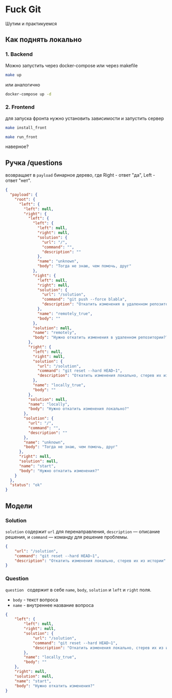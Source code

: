 # Fuck Git

Шутим и практикуемся

## Как поднять локально

### 1. Backend
Можно запустить через docker-compose или через makefile

```bash
make up
 ```
или аналогично
```bash
docker-compose up -d
```


### 2. Frontend
для запуска фронта нужно установить зависимости и запустить сервер
```bash
make install_front
```
```bash
make run_front
```

наверное?


## Ручка /questions
возвращает в  `payload` бинарное дерево, где Right - ответ "да", Left - ответ "нет".

```json
{
  "payload": {
    "root": {
      "left": {
        "left": null,
        "right": {
          "left": {
            "left": {
              "left": null,
              "right": null,
              "solution": {
                "url": "/",
                "command": "",
                "description": ""
              },
              "name": "unknown",
              "body": "Тогда не знаю, чем помочь, друг"
            },
            "right": {
              "left": null,
              "right": null,
              "solution": {
                "url": "/solution",
                "command": "git push --force blabla",
                "description": "Откатить изменения в удаленном репозитории"
              },
              "name": "remotely_true",
              "body": ""
            },
            "solution": null,
            "name": "remotely",
            "body": "Нужно откатить изменения в удаленном репозитории???"
          },
          "right": {
            "left": null,
            "right": null,
            "solution": {
              "url": "/solution",
              "command": "git reset --hard HEAD~1",
              "description": "Откатить изменения локально, cтерев их из истории"
            },
            "name": "locally_true",
            "body": ""
          },
          "solution": null,
          "name": "locally",
          "body": "Нужно откатить изменения локально?"
        },
        "solution": {
          "url": "/",
          "command": "",
          "description": ""
        },
        "name": "unknown",
        "body": "Тогда не знаю, чем помочь, друг"
      },
      "right": null,
      "solution": null,
      "name": "start",
      "body": "Нужно откатить изменения?"
    }
  },
  "status": "ok"
}
```

## Модели

### Solution
`solution` содержит `url` для перенаправления, `description` — описание решения, и `command` — команду для решение проблемы.
```json
{
    "url": "/solution",
    "command": "git reset --hard HEAD~1",
    "description": "Откатить изменения локально, cтерев их из истории"
}
```

### Question
`question ` содержит в себе `name`, `body`, `solution` и `left` и `right` поля.

- `body` - текст вопроса
- `name` - внутреннее название вопроса
```json
{
    "left": {
        "left": null,
        "right": null,
        "solution": {
            "url": "/solution",
            "command": "git reset --hard HEAD~1",
            "description": "Откатить изменения локально, cтерев их из истории"
        },
        "name": "locally_true",
        "body": ""
    },
    "right": null,
    "solution": null,
    "name": "start",
    "body": "Нужно откатить изменения?"
}
```

